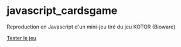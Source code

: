 # javascript_cardsgame
Reproduction en Javascript d'un mini-jeu tiré du jeu KOTOR (Bioware)

<a href="http://talesofgalaxy.fr/pazaak/">Tester le jeu</a>
